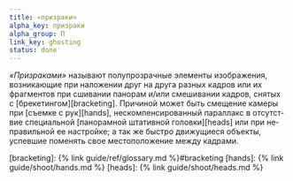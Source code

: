 ```yaml
---
title: «призраки»
alpha_key: призраки
alpha_group: П
link_key: ghosting
status: done
---
```

*«Призраками»* называют полупрозрачные элементы изображения, возникающие при на­ло­же­нии друг на дру­га разных кадров или их фрагментов
при сши­ва­нии панорам и/или смешивании кадров, снятых с [бре­ке­тин­гом][bracketing]. Причиной может быть смещение
камеры при [съем­ке с рук][hands], нескомпенсированный параллакс в от­сут­с­т­вие специальной [панорамной штативной головки][heads]
или при не­пра­виль­ной ее настройке; а так же быстро движущиеся объекты, успевшие поменять свое местоположение
меж­ду кадрами.

[bracketing]: {% link guide/ref/glossary.md %}#bracketing
[hands]: {% link guide/shoot/hands.md %}
[heads]: {% link guide/shoot/heads.md %}
